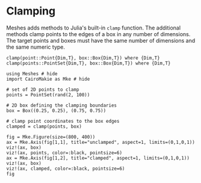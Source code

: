 # Clamping

Meshes adds methods to Julia's built-in `clamp` function. The additional methods clamp points to the edges of a box in any number of dimensions. The target points and boxes must have the same number of dimensions and the same numeric type.

```@docs
clamp(point::Point{Dim,T}, box::Box{Dim,T}) where {Dim,T}
clamp(points::PointSet{Dim,T}, box::Box{Dim,T}) where {Dim,T}
```

```@example clamping
using Meshes # hide
import CairoMakie as Mke # hide

# set of 2D points to clamp
points = PointSet(rand(2, 100))

# 2D box defining the clamping boundaries
box = Box((0.25, 0.25), (0.75, 0.75))

# clamp point coordinates to the box edges
clamped = clamp(points, box)

fig = Mke.Figure(size=(800, 400))
ax = Mke.Axis(fig[1,1], title="unclamped", aspect=1, limits=(0,1,0,1))
viz!(ax, box)
viz!(ax, points, color=:black, pointsize=6)
ax = Mke.Axis(fig[1,2], title="clamped", aspect=1, limits=(0,1,0,1))
viz!(ax, box)
viz!(ax, clamped, color=:black, pointsize=6)
fig
```